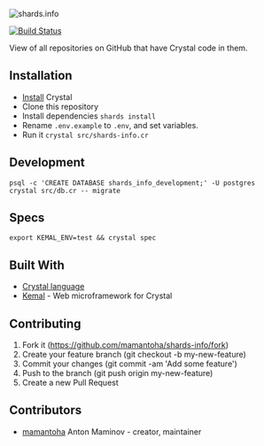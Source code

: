 ![shards.info](https://github.com/mamantoha/site-assets/raw/develop/public/images/logo-horizontal.png)

[![Build Status](https://travis-ci.org/mamantoha/shards-info.svg?branch=master)](https://travis-ci.org/mamantoha/shards-info)

View of all repositories on GitHub that have Crystal code in them.

## Installation

* [Install](https://crystal-lang.org/docs/installation/) Crystal
* Clone this repository
* Install dependencies `shards install`
* Rename `.env.example` to `.env`, and set variables.
* Run it `crystal src/shards-info.cr`

## Development

```console
psql -c 'CREATE DATABASE shards_info_development;' -U postgres
crystal src/db.cr -- migrate
```

## Specs

```console
export KEMAL_ENV=test && crystal spec
```

## Built With

* [Crystal language](https://crystal-lang.org/)
* [Kemal](https://github.com/kemalcr/kemal) - Web microframework for Crystal

## Contributing

1. Fork it (<https://github.com/mamantoha/shards-info/fork>)
2. Create your feature branch (git checkout -b my-new-feature)
3. Commit your changes (git commit -am 'Add some feature')
4. Push to the branch (git push origin my-new-feature)
5. Create a new Pull Request

## Contributors

* [mamantoha](https://github.com/mamantoha) Anton Maminov - creator, maintainer

